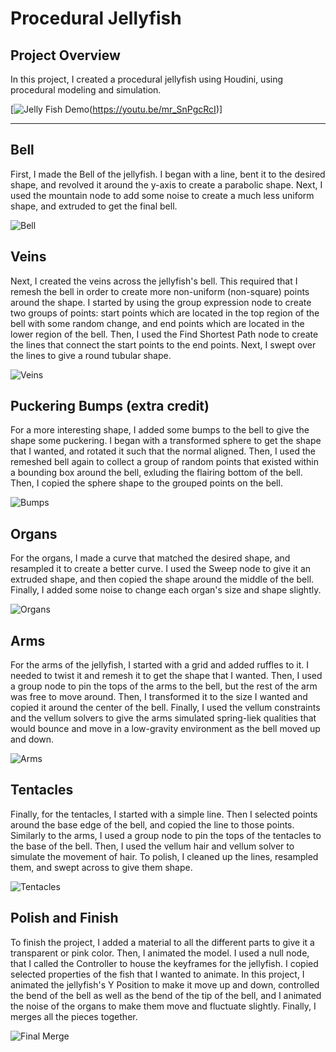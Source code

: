 # Procedural Jellyfish

## Project Overview

In this project, I created a procedural jellyfish using Houdini, using procedural modeling and simulation. 

[![Jelly Fish Demo](https://github.com/kyraSclark/hw02-jellyfish/assets/60115638/498fc3cc-83ac-4cd1-8541-8db57fe7c55f)(https://youtu.be/mr_SnPgcRcI)]

---

## Bell
First, I made the Bell of the jellyfish. I began with a line, bent it to the desired shape, and revolved it around the y-axis to create a parabolic shape. Next, I used the mountain node to add some noise to create a much less uniform shape, and extruded to get the final bell. 

![Bell](https://github.com/kyraSclark/hw02-jellyfish/assets/60115638/7cc5ef80-9230-4ae2-aa4d-2172aa9b68a3)

## Veins
Next, I created the veins across the jellyfish's bell. This required that I remesh the bell in order to create more non-uniform (non-square) points around the shape. I started by using the group expression node to create two groups of points: start points which are located in the top region of the bell with some random change, and end points which are located in the lower region of the bell. Then, I used the Find Shortest Path node to create the lines that connect the start points to the end points. Next, I swept over the lines to give a round tubular shape. 

![Veins](https://github.com/kyraSclark/hw02-jellyfish/assets/60115638/14c8ba49-d726-4b7e-9212-9cc8436ed4c4)

## Puckering Bumps (extra credit)
For a more interesting shape, I added some bumps to the bell to give the shape some puckering. I began with a transformed sphere to get the shape that I wanted, and rotated it such that the normal aligned. Then, I used the remeshed bell again to collect a group of random points that existed within a bounding box around the bell, exluding the flairing bottom of the bell. Then, I copied the sphere shape to the grouped points on the bell. 

![Bumps](https://github.com/kyraSclark/hw02-jellyfish/assets/60115638/d22c826f-025e-4a5c-bf70-d147238a47c9)

## Organs
For the organs, I made a curve that matched the desired shape, and resampled it to create a better curve. I used the Sweep node to give it an extruded shape, and then copied the shape around the middle of the bell. Finally, I added some noise to change each organ's size and shape slightly. 

![Organs](https://github.com/kyraSclark/hw02-jellyfish/assets/60115638/39dc2175-6b5c-4337-92c9-239ca8ab0c4f)

## Arms
For the arms of the jellyfish, I started with a grid and added ruffles to it. I needed to twist it and remesh it to get the shape that I wanted. Then, I used a group node to pin the tops of the arms to the bell, but the rest of the arm was free to move around. Then, I transformed it to the size I wanted and copied it around the center of the bell. Finally, I used the vellum constraints and the vellum solvers to give the arms simulated spring-liek qualities that would bounce and move in a low-gravity environment as the bell moved up and down. 

![Arms](https://github.com/kyraSclark/hw02-jellyfish/assets/60115638/a7b31bef-5a81-454c-adf1-3c9a4e66de2e)

## Tentacles
Finally, for the tentacles, I started with a simple line. Then I selected points around the base edge of the bell, and copied the line to those points. Similarly to the arms, I used a group node to pin the tops of the tentacles to the base of the bell. Then, I used the vellum hair and vellum solver to simulate the movement of hair. To polish, I cleaned up the lines, resampled them, and swept across to give them shape. 

![Tentacles](https://github.com/kyraSclark/hw02-jellyfish/assets/60115638/0718a010-cd58-49d5-af3f-cf6f9195f73c)

## Polish and Finish 
To finish the project, I added a material to all the different parts to give it a transparent or pink color. Then, I animated the model. I used a null node, that I called the Controller to house the keyframes for the jellyfish. I copied selected properties of the fish that I wanted to animate. In this project, I animated the jellyfish's Y Position to make it move up and down, controlled the bend of the bell as well as the bend of the tip of the bell, and I animated the noise of the organs to make them move and fluctuate slightly. Finally, I merges all the pieces together. 

![Final Merge](https://github.com/kyraSclark/hw02-jellyfish/assets/60115638/498fc3cc-83ac-4cd1-8541-8db57fe7c55f)
